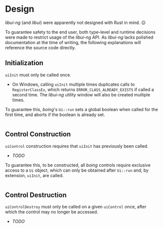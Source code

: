 # Design

*libui-ng* (and *libui*) were apparently not designed with Rust in mind. 😉

To guarantee safety to the end user, both type-level and runtime decisions were made to restrict usage of the *libui-ng* API. As *libui-ng* lacks polished documentation at the time of writing, the following explanations will reference the source code directly.

## Initialization

`uiInit` must only be called once.

* On Windows, calling `uiInit` multiple times duplicates calls to `RegisterClassEx`, which returns `ERROR_CLASS_ALREADY_EXISTS` if called a second time. The *libui-ng* utility window will also be created multiple times.

To guarantee this, *boing*'s `Ui::run` sets a global boolean when called for the first time, and aborts if the boolean is already set.

```rust

```

## Control Construction

`uiControl` construction requires that `uiInit` has previously been called.

* *TODO*

To guarantee this, to be constructed, all *boing* controls require exclusive access to a `Ui` object, which can only be obtained after `Ui::run` and, by extension, `uiInit`, are called.

```rust

```

## Control Destruction

`uiControlDestroy` must only be called on a given `uiControl` once, after which the control may no longer be accessed.

* *TODO*

```rust

```

```rust

```
